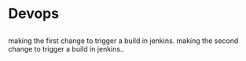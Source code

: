 # Devops
##
making the first change to trigger a build in jenkins.
making the second change to trigger a build in jenkins..
